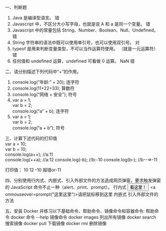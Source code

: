 一、判断题

1. Java 是编译型语言。                                                         错
2. Javascript 中，不区分大小写字母，也就是说 A 和 a 是同一个变量。                错
3. Javascript 中的常量包括 String、Number、Boolean、Null、Undefined。           错
4. String 字符串的语法中既可以使用单引号，也可以使用双引号。                       对
5. typeof 是用来判断变量类型，不可以当作运算符使用。 （就是一元运算符）            错
6. 任何值和 undefined 运算，undefined 可看做 0 运算。       NaN                 错

二、请分别描述下列代码中“+”的作用。

1. console.log(“年龄:” + 20);                   连字符
2. console.log(11+22+33);                       算数符
3. console.log(“网络 + 安全”);                    符号
4. var a = 1;  
   var b = 2;  
   console.log(“a” + b);                        连字符
5. var a = 1;  
   var b = 2;  
   console.log(“a + b”);                         符号 

三、计算下述代码的打印值  
var a = 10;  
var b = 10;  
console.log(a++);   //a:11                                                            
console.log(++a);   //a:12
console.log(–b);    //b:-10
console.log(b–);    //b--=>-11

打印值：
10
12
-10
报错or-11

四、分别使用行内式、内嵌式、引入外部文件的方法造成网页弹窗，要求触发弹窗的 JavaScript 命令不止一种（alert、print、prompt）。
行内式
   <input type="button" value="看这里！" onclick="alert('作业')" />
   <a onmouseover=prompt("这里这里")>请把鼠标移到这里</a>
内嵌式
    <script>
        alert("作业");
        // 弹窗弹出作业
        console.log('作业');
        // 控制台输出作业
        var a = prompt("print anything");
        alert(a);
    </script>
引入外部文件的方法
   <script src="第二周作业.js"></script>

五、安装 Docker 并练习以下基础命令、帮助命令、镜像命令和容器命令:
帮助命令
docker 命令 --help
镜像命令
docker images 列出所有镜像
docker search 搜索镜像
docker pull 下载镜像
docker rmi 删除镜像